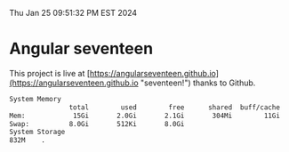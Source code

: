 Thu Jan 25 09:51:32 PM EST 2024

# Angular seventeen


This project is live at [https://angularseventeen.github.io](https://angularseventeen.github.io "seventeen!") thanks to Github.

```bash
System Memory
               total        used        free      shared  buff/cache   available
Mem:            15Gi       2.0Gi       2.1Gi       304Mi        11Gi        13Gi
Swap:          8.0Gi       512Ki       8.0Gi
System Storage
832M	.
```
